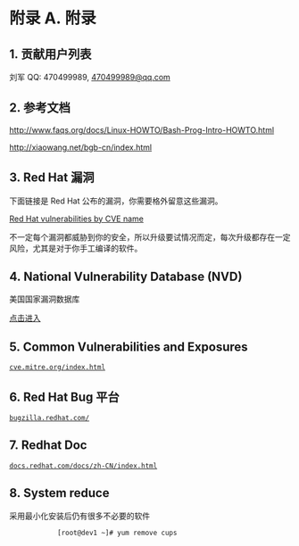 # 附录 A. 附录

## 1. 贡献用户列表

刘军 QQ: 470499989, 470499989@qq.com

## 2. 参考文档

http://www.faqs.org/docs/Linux-HOWTO/Bash-Prog-Intro-HOWTO.html

http://xiaowang.net/bgb-cn/index.html

## 3. Red Hat 漏洞

下面链接是 Red Hat 公布的漏洞，你需要格外留意这些漏洞。

[Red Hat vulnerabilities by CVE name](https://access.redhat.com/security/cve/)

不一定每个漏洞都威胁到你的安全，所以升级要试情况而定，每次升级都存在一定风险，尤其是对于你手工编译的软件。

## 4. National Vulnerability Database (NVD)

美国国家漏洞数据库

[点击进入](https://web.nvd.nist.gov/view/vuln/search-results)

## 5. Common Vulnerabilities and Exposures

[`cve.mitre.org/index.html`](https://cve.mitre.org/index.html)

## 6. Red Hat Bug 平台

[`bugzilla.redhat.com/`](https://bugzilla.redhat.com/)

## 7. Redhat Doc

[`docs.redhat.com/docs/zh-CN/index.html`](http://docs.redhat.com/docs/zh-CN/index.html)

## 8. System reduce

采用最小化安装后仍有很多不必要的软件

```
			[root@dev1 ~]# yum remove cups

```